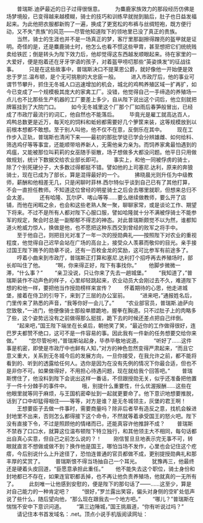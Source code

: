 　　普瑞斯.迪萨最近的日子过得很惬意。
　　为麋鹿家族效力的那段经历仿佛是场梦境般，已变得越来越模糊，骑士的技巧和训练早就抛到脑后，肚子也日益发福起来。为此他把衣服都新购了一遍，换成了更宽松的布裤与丝绸短袍，既方便行动，又不失“贵族”的风范——尽管他知道陛下的领地里已没了真正的贵族。
　　当然，骑士的生涯也并不是一场真正的梦，客厅里那副擦得蹭亮的盔甲就是证明。奇怪的是，还是麋鹿骑士时，他怎么也看不惯这些甲胄，甚至想把它们统统贱卖给铁匠；倒是转头为陛下效力后，他却觉得这东西越发顺眼起来。待在家里的一大爱好，便是抱着还在牙牙学语的孩子，对着盔甲唠叨那些“英姿焕发”的征战往事。
　　只是在这些故事中，普瑞斯决口不提莱恩公爵，就好像他一开始便是效忠于罗兰.温布顿，是个无可挑剔的大忠臣一般。
　　进入市政厅后，他的事业可谓节节攀升，抓住无冬城人口迅速增加的机会，城北的鸡鸭养殖区域一扩再扩，如今已变成了一个规模极其庞大的家禽工厂。没错，他觉得自己一手缔造的养殖场一点儿也不比那些生产机器的工厂要差上多少，自从陛下说出这个词后，他立刻就把牌匾挂到了大院门口。
　　如今无冬城里这个厂那个厂如雨后春笋般冒出，已经成了市政厅最流行的词汇，他自然也不能落后。
　　毕竟光是雇工就高达百人，鸡鸭总数更是近万，每天吃的饲料和蚯蚓都需要好几个箩筐来装，这等规模放到以前根本想都不敢想。至于别人叫他，他不仅不在意，反倒乐在其中。
　　现在工作步入正轨，普瑞斯也清闲下来——最初的那批学徒已学会分辨雄雌、如何给料、筛选鸡仔等等事宜，还能顺带培养新人，无需他亲力亲为。而饲养家禽最怕遇到的鸡瘟，又能被那位叫莉莉的女巫随手驱散，场子想做多大都没问题。他平日只用做做规划，统计下数据交给农业部长即可。
　　事实上，和他一同被俘虏的骑士，除了个别死硬分子，大多数过得都挺不错。譬如他的上司塞尼.达利，原来的奔狼骑士，现在已成为了部长，算是混得最好的一个。
　　拂晓晨光则升任为中级教师，薪酬和他相差无几，只是闲聊时菲林.西尔特似乎谈到自己已有了其他打算，不会一直担任教师。不知道这位曾经的明星骑士之后会去哪里就职，但想来总归不会太差。
　　还有哈隆、瓦尔萨、喀山等等……要么继续做教师，要么开了店铺，而他在闲暇之余，也会和这些老熟人聚一聚，聊聊家常，或是谈论工作、期望下将来。不过不是所有人都对陛下心服口服，譬如哈隆就十分不满被俘骑士不能参军的规定，聚会时总是一副郁郁不得志的神态。对此普瑞斯颇觉不以为然，谁都知道火枪威力惊人，换做是他，也不愿把这种东西交到曾经的败军之将手中。
　　至于他自己，则把目光对准了一年一次的授勋典礼——按照陛下对农业的重视程度，他觉得自己迟早会站在广场的高台上，接受众人羡慕而敬仰的目光。亲手接过国王陛下赐予的勋章不说，还有一百枚金龙的奖励，这可比参军有前途多了。
　　哼着小曲来到市政厅，普瑞斯正打算和塞尼.达利打个招呼再去养殖场时，部长却叫住了他。
　　“啊，你来得正好，陛下有事找你。”
　　他脚步微微一滞，“什么事？”
　　“亲卫没说，只让你来了先去一趟城堡。”
　　“我知道了，”普瑞斯装作不动声色的样子，心里却轻跳起来，农业动员大会刚过去不久，难道陛下想的和他一样，要把他当作授勋榜样来宣传？
　　怀着期待的心思，他走进城堡，接着在侍卫的引导下，来到了三层的办公室前。
　　“进来吧，”通报姓名后，门里传来了熟悉的声音，“我等你好一会儿了。”
　　“农业部官员，普瑞斯.迪萨向您致敬，”一进门，他便像骑士那般单膝跪地，握拳在胸道。只不过肚子上的肉略多了些，这个姿势远没有之前做得那么挺拔，跪下去的时候还差点把自己绊倒。
　　“起来吧，”国王陛下端坐在长桌后，朝他笑了笑，“最近你的工作做得很好，连巴罗夫都赞不绝口，这可不是一件容易的事。因此我有一件新的任务想要交给你来做。”
　　“您尽管吩咐，”普瑞斯站起身，毕恭毕敬地说道。
　　“听好了……这件事是机密，即使是市政厅中也鲜有人知，”对方的神色忽然变得严肃起来，“而且它意义重大，关系到无冬城今后的发展方向，一旦你接受，在我允许之前，都不能将看到的、听到的透露给任何人。选你是因为在没有先例的情况下你最合适，但也不是非你不可。如果做得好，不用担心待遇问题，现在就给我个回答吧。”
　　普瑞斯愣住了，他没料到陛下会说出这样一番话，不但跟授勋无关，似乎还准备把他置于一件十分棘手的事件中。
　　哦，别提什么重要性，什么优渥报酬……这些在他眼里就等同于麻烦，与王国机密牵扯到一起就更要命了。他下意识地想要推脱，话到了口中却猛得咽住——等等，对方是谁？是无冬城领主，灰堡的君王啊！
　　王想要臣子去做一件事时，需要商量吗？除非后者早有造反之意，找机会躲进封地里不出来，否则怎么都得接下这个命令，不然就等着承受国王的怒火吧。陛下没有直接下令，不过是照顾他的情绪而已，还能真容许他推辞不成？
　　普瑞斯不禁吞了口口水，就算这位温布顿陛下特立独行，和其他领主大不相同，每句话都出自真心实意，但自己之前怎么说的？！
　　刚信誓旦旦地表示完无事不可，转眼就直言不想做或做不到？换作他是国王，哪怕当场不发作，心里也会记住这个疙瘩，今后别说什么上升途径了，恐怕连普通的官员都做不成，更别提授勋典礼和那丰厚的奖赏了。
　　普瑞斯恨不得当场抽自己一个耳光。
　　犹豫再三，他最终还是硬着头皮回道，“臣愿意承担此重任。”
　　他不能失去这个职位，骑士身份和封地都已不存在，如果连官职都丢掉，也不再让他负责养殖场，他就真的一无所有了。
　　此刻唯一让他感到安慰的，便是陛下的那句话了——……这至少，算是对自己能力的一种肯定吧？
　　“很好，”罗兰露出笑容，偏头对身侧的空旷处低声说了些什么，随后望向他，“那么现在跟我去一个地方吧。”
　　“哪儿？”普瑞斯在惴惴不安中下意识问道。
　　“第三边陲城，”国王挑眉道，“你有听说过吗？”
　　请记住本书首发域名：.net。顶点小说手机版阅读网址：